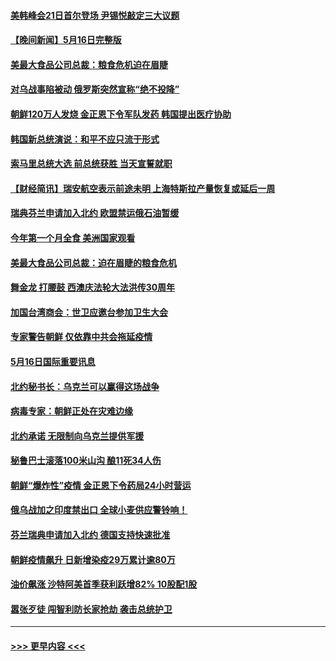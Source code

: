 #### [美韩峰会21日首尔登场 尹锡悦敲定三大议题](../pages/prog202/a103430894.md?t=05171101) 
#### [【晚间新闻】5月16日完整版](../pages/prog202/a103430868.md?t=05171101) 
#### [美最大食品公司总裁：粮食危机迫在眉睫](../pages/prog202/a103430780.md?t=05171101) 
#### [对乌战事陷被动 俄罗斯突然宣称“绝不投降”](../pages/prog202/a103430696.md?t=05171101) 
#### [朝鲜120万人发烧 金正恩下令军队发药 韩国提出医疗协助](../pages/prog202/a103430571.md?t=05171101) 
#### [韩国新总统演说：和平不应只流于形式](../pages/prog202/a103430573.md?t=05171101) 
#### [索马里总统大选 前总统获胜 当天宣誓就职](../pages/prog202/a103430577.md?t=05171101) 
#### [【财经简讯】瑞安航空表示前途未明 上海特斯拉产量恢复或延后一周](../pages/prog202/a103430581.md?t=05171101) 
#### [瑞典芬兰申请加入北约 欧盟禁运俄石油暂缓](../pages/prog202/a103430579.md?t=05171101) 
#### [今年第一个月全食 美洲国家观看](../pages/prog202/a103430583.md?t=05171101) 
#### [美最大食品公司总裁：迫在眉睫的粮食危机](../pages/prog202/a103430544.md?t=05171101) 
#### [舞金龙 打腰鼓 西澳庆法轮大法洪传30周年](../pages/prog202/a103430331.md?t=05171101) 
#### [加国台湾商会：世卫应邀台参加卫生大会](../pages/prog202/a103430323.md?t=05171101) 
#### [专家警告朝鲜 仅依靠中共会拖延疫情](../pages/prog202/a103430250.md?t=05171101) 
#### [5月16日国际重要讯息](../pages/prog202/a103430309.md?t=05171101) 
#### [北约秘书长：乌克兰可以赢得这场战争](../pages/prog202/a103430258.md?t=05171101) 
#### [病毒专家：朝鲜正处在灾难边缘](../pages/prog202/a103430270.md?t=05171101) 
#### [北约承诺 无限制向乌克兰提供军援](../pages/prog202/a103430174.md?t=05171101) 
#### [秘鲁巴士滚落100米山沟 酿11死34人伤](../pages/prog202/a103430119.md?t=05171101) 
#### [朝鲜“爆炸性”疫情 金正恩下令药局24小时营运](../pages/prog202/a103430017.md?t=05171101) 
#### [俄乌战加之印度禁出口 全球小麦供应警铃响！](../pages/prog202/a103429760.md?t=05171101) 
#### [芬兰瑞典申请加入北约 德国支持快速批准](../pages/prog202/a103429756.md?t=05171101) 
#### [朝鲜疫情飙升 日新增染疫29万累计逾80万](../pages/prog202/a103429679.md?t=05171101) 
#### [油价飙涨 沙特阿美首季获利跃增82% 10股配1股](../pages/prog202/a103429625.md?t=05171101) 
#### [嚣张歹徒 闯智利防长家抢劫 袭击总统护卫](../pages/prog202/a103429586.md?t=05171101) 

----
#### [ >>> 更早内容 <<< ](../indexes/prog202-earlier.md)

